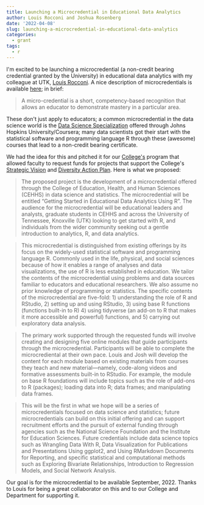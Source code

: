 ```yaml
---
title: Launching a Microcredential in Educational Data Analytics
author: Louis Rocconi and Joshua Rosenberg
date: '2022-04-08'
slug: launching-a-microcredential-in-educational-data-analytics
categories:
  - grant
tags:
  - r
---
```


I'm excited to be launching a microcredential (a non-credit bearing credential granted by the University) in educational data analytics with my colleague at UTK, [Louis Rocconi](https://epc.utk.edu/people/louis-rocconi-phd/). A nice description of microcredentials is available [here](https://www.nea.org/professional-excellence/professional-learning/micro-credentials); in brief:

> A micro-credential is a short, competency-based recognition that allows an educator to demonstrate mastery in a particular area.

These don't just apply to educators; a common microcredential in the data science world is the [Data Science Specialization](https://www.coursera.org/specializations/jhu-data-science) offered through Johns Hopkins University/Coursera; many data scientists got their start with the statistical software and programming language R through these (awesome) courses that lead to a non-credit bearing certificate. 

We had the idea for this and pitched it for our [College's](https://cehhs.utk.edu/) program that allowed faculty to request funds for projects that support the College's [Strategic Vision](https://cehhs.utk.edu/wp-content/uploads/sites/15/2021/04/CEHHS-Strategic-Vision.pdf) and [Diversity Action Plan](https://cehhs.utk.edu/diversity-action-plan/). Here is what we proposed:

> The proposed project is the development of a microcredential offered through the College of Education, Health, and Human Sciences  (CEHHS) in data science and statistics. The microcredential will be entitled “Getting Started in Educational Data Analytics Using R”. The audience for the microcredential will be educational leaders and analysts, graduate students in CEHHS and across the University of Tennessee, Knoxville (UTK) looking to get started with R, and individuals from the wider community seeking out a gentle introduction to analytics, R, and data analytics.

> This microcredential is distinguished from existing offerings by its focus on the widely-used statistical software and programming language R. Commonly used in the life, physical, and social sciences because of how it enables a range of analyses and data visualizations, the use of R is less established in education. We tailor the contents of the microcredential using problems and data sources familiar to educators and educational researchers. We also assume no prior knowledge of programming or statistics. The specific contents of the microcredential are five-fold: 1) understanding the role of R and RStudio, 2) setting up and using RStudio, 3) using base R functions (functions built-in to R) 4) using tidyverse (an add-on to R that makes it more accessible and powerful) functions, and 5) carrying out exploratory data analysis.

> The primary work supported through the requested funds will involve creating and designing five online modules that guide participants through the microcredential. Participants will be able to complete the microcrediental at their own pace. Louis and Josh will develop the content for each module based on existing materials from courses they teach and new material—namely, code-along videos and formative assessments built-in to RStudio. For example, the module on base R foundations will include topics such as the role of add-ons to R (packages); loading data into R; data frames; and manipulating data frames. 

> This will be the first in what we hope will be a series of microcredentials focused on data science and statistics; future microcredentials can build on this initial offering and can support recruitment efforts and the pursuit of external funding through agencies such as the National Science Foundation and the Institute for Education Sciences.  Future credentials include data science topics such as Wrangling Data With R, Data Visualization for Publications and Presentations Using ggplot2, and Using RMarkdown Documents for Reporting, and specific statistical and computational methods such as Exploring Bivariate Relationships, Introduction to Regression Models, and Social Network Analysis.

Our goal is for the microcredential to be available September, 2022. Thanks to Louis for being a great collaborator on this and to our College and Department for supporting it.